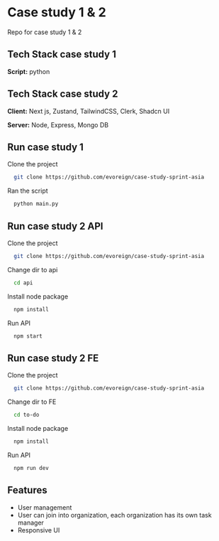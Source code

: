 
# Case study 1 & 2

Repo for case study 1 & 2



## Tech Stack case study 1

**Script:** python

## Tech Stack case study 2

**Client:** Next js, Zustand, TailwindCSS, 
Clerk, Shadcn UI

**Server:** Node, Express, Mongo DB


## Run case study 1

Clone the project

```bash
  git clone https://github.com/evoreign/case-study-sprint-asia
```

Ran the script

```bash
  python main.py
```


## Run case study 2 API

Clone the project

```bash
  git clone https://github.com/evoreign/case-study-sprint-asia
```

Change dir to api

```bash
  cd api
```

Install node package

```bash
  npm install
```

Run API

```bash
  npm start
```

## Run case study 2 FE

Clone the project

```bash
  git clone https://github.com/evoreign/case-study-sprint-asia
```

Change dir to FE

```bash
  cd to-do
```

Install node package

```bash
  npm install
```

Run API

```bash
  npm run dev
```



## Features

- User management
- User can join into organization, each organization has its own task manager
- Responsive UI

